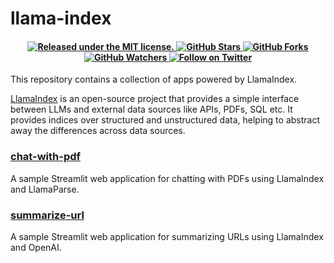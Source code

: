 # llama-index
<h4 align="center">
  <a href="https://github.com/alphasecio/llama-index/blob/main/LICENSE">
    <img src="https://img.shields.io/badge/license-MIT-blue.svg" alt="Released under the MIT license." />
  </a>
  <a href="https://github.com/alphasecio/llama-index">
    <img src="https://img.shields.io/github/stars/alphasecio/llama-index" alt="GitHub Stars" />
  </a>
  <a href="https://github.com/alphasecio/llama-index">
    <img src="https://img.shields.io/github/forks/alphasecio/llama-index" alt="GitHub Forks" />
  </a>
  <a href="https://github.com/alphasecio/llama-index">
    <img src="https://img.shields.io/github/watchers/alphasecio/llama-index" alt="GitHub Watchers" />
  </a>
  <a href="https://twitter.com/alphasecio">
    <img src="https://img.shields.io/twitter/follow/alphasecio?label=Follow" alt="Follow on Twitter" />
  </a>
</h4>

This repository contains a collection of apps powered by LlamaIndex. 

[LlamaIndex](https://www.llamaindex.ai) is an open-source project that provides a simple interface between LLMs and external data sources like APIs, PDFs, SQL etc. It provides indices over structured and unstructured data, helping to abstract away the differences across data sources. 

### [chat-with-pdf](https://github.com/alphasecio/llama-index/blob/main/chat-with-pdf)
A sample Streamlit web application for chatting with PDFs using LlamaIndex and LlamaParse.

### [summarize-url](https://github.com/alphasecio/llama-index/blob/main/summarize-url)
A sample Streamlit web application for summarizing URLs using LlamaIndex and OpenAI.

